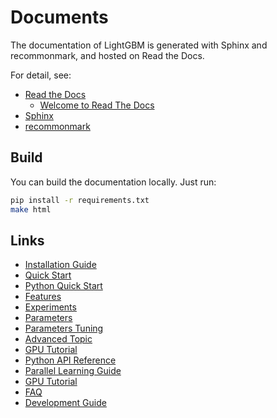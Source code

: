 # Documents

The documentation of LightGBM is generated with Sphinx and recommonmark, and hosted on Read the Docs.

For detail, see:

* [Read the Docs](https://readthedocs.org/)
  * [Welcome to Read The Docs](http://docs.readthedocs.io/)
* [Sphinx](http://www.sphinx-doc.org/)
* [recommonmark](https://recommonmark.readthedocs.io/)

## Build

You can build the documentation locally. Just run:

```sh
pip install -r requirements.txt
make html
```

## Links

* [Installation Guide](https://github.com/Microsoft/LightGBM/wiki/Installation-Guide)
* [Quick Start](./Quick-Start.md)
* [Python Quick Start](./Python-intro.md)
* [Features](https://github.com/Microsoft/LightGBM/wiki/Features)
* [Experiments](https://github.com/Microsoft/LightGBM/wiki/Experiments)
* [Parameters](./Parameters.md)
* [Parameters Tuning](./Parameters-tuning.md)
* [Advanced Topic](./Advanced-Topic.md)
* [GPU Tutorial](./GPU-Tutorial.md)
* [Python API Reference](./Python-API.md)
* [Parallel Learning Guide](https://github.com/Microsoft/LightGBM/wiki/Parallel-Learning-Guide)
* [GPU Tutorial](./GPU-Tutorial.md)
* [FAQ](./FAQ.md)
* [Development Guide](./development.md)
